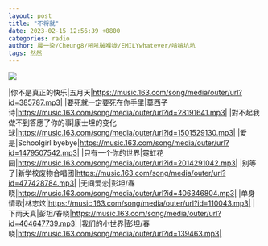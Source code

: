 ```yaml
---
layout: post
title: "不将就"
date: 2023-02-15 12:56:39 +0800
categories: radio
author: 晨一染/Cheung8/吼吼破喉咙/EMILYwhatever/啃啃坑坑
tags: 然然
---
```

![]({{site.baseurl}}/images/cover_20230215.jpg)

|你不是真正的快乐|五月天|https://music.163.com/song/media/outer/url?id=385787.mp3|
|要死就一定要死在你手里|莫西子诗|https://music.163.com/song/media/outer/url?id=28191641.mp3|
|對不起我做不到答應了你的事|康士坦的变化球|https://music.163.com/song/media/outer/url?id=1501529130.mp3|
|爱是|Schoolgirl byebye|https://music.163.com/song/media/outer/url?id=1479507542.mp3|
|只有一个你的世界|霓虹花园|https://music.163.com/song/media/outer/url?id=2014291042.mp3|
|别等了|新学校废物合唱团|https://music.163.com/song/media/outer/url?id=477428784.mp3|
|无间爱恋|彭坦/春晓|https://music.163.com/song/media/outer/url?id=406346804.mp3|
|单身情歌|林志炫|https://music.163.com/song/media/outer/url?id=110043.mp3|
|下雨天真|彭坦/春晓|https://music.163.com/song/media/outer/url?id=464647739.mp3|
|我们的小世界|彭坦/春晓|https://music.163.com/song/media/outer/url?id=139463.mp3|

